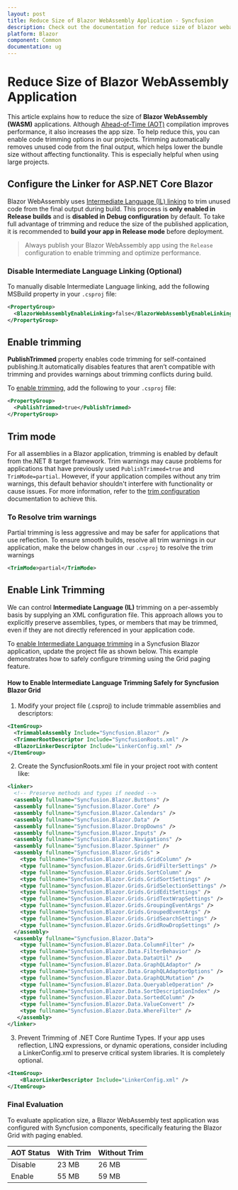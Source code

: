 ```yaml
---
layout: post
title: Reduce Size of Blazor WebAssembly Application - Syncfusion
description: Check out the documentation for reduce size of blazor webassembly application in blazor using various techniques
platform: Blazor
component: Common
documentation: ug
---
```


# Reduce Size of Blazor WebAssembly Application

This article explains how to reduce the size of **Blazor WebAssembly (WASM)** applications. Although [Ahead-of-Time (AOT)](https://learn.microsoft.com/en-us/aspnet/core/blazor/webassembly-build-tools-and-aot?view=aspnetcore-9.0#ahead-of-time-aot-compilation) compilation improves performance, it also increases the app size. To help reduce this, you can enable code trimming options in our projects. Trimming automatically removes unused code from the final output, which helps lower the bundle size without affecting functionality. This is especially helpful when using large projects.

## Configure the Linker for ASP.NET Core Blazor

Blazor WebAssembly uses [Intermediate Language (IL) linking](https://learn.microsoft.com/en-us/aspnet/core/blazor/webassembly-build-tools-and-aot?view=aspnetcore-9.0#trim-net-il-after-ahead-of-time-aot-compilation) to trim unused code from the final output during build. This process is **only enabled in Release builds** and is **disabled in Debug configuration** by default. To take full advantage of trimming and reduce the size of the published application, it is recommended to **build your app in Release mode** before deployment.

> Always publish your Blazor WebAssembly app using the `Release` configuration to enable trimming and optimize performance.

### Disable Intermediate Language Linking (Optional)

To manually disable Intermediate Language linking, add the following MSBuild property in your `.csproj` file:

```xml
<PropertyGroup>
  <BlazorWebAssemblyEnableLinking>false</BlazorWebAssemblyEnableLinking>
</PropertyGroup>
```
## Enable trimming

**PublishTrimmed** property enables code trimming for self-contained publishing.It automatically disables features that aren’t compatible with trimming and provides warnings about trimming conflicts during build.

To [enable trimming](https://learn.microsoft.com/en-us/dotnet/core/deploying/trimming/trimming-options#enable-trimming), add the following to your `.csproj` file:

```xml
<PropertyGroup>
  <PublishTrimmed>true</PublishTrimmed>
</PropertyGroup>
```

## Trim mode

For all assemblies in a Blazor application, trimming is enabled by default from the.NET 8 target framework. Trim warnings may cause problems for applications that have previously used `PublishTrimmed=true` and `TrimMode=partial`. However, if your application compiles without any trim warnings, this default behavior shouldn't interfere with functionality or cause issues. For more information, refer to the [trim configuration](https://learn.microsoft.com/en-us/aspnet/core/blazor/host-and-deploy/configure-trimmer?view=aspnetcore-9.0) documentation to achieve this.

### To Resolve trim warnings

Partial trimming is less aggressive and may be safer for applications that use reflection. To ensure smooth builds, resolve all trim warnings in our application, make the below changes in our `.csproj` to resolve the trim warnings

```xml
<TrimMode>partial</TrimMode>
```

## Enable Link Trimming 

We can control **Intermediate Language (IL)** trimming on a per-assembly basis by supplying an XML configuration file. This approach allows you to explicitly preserve assemblies, types, or members that may be trimmed, even if they are not directly referenced in your application code.

To [enable Intermediate Language trimming](https://learn.microsoft.com/en-us/dotnet/core/deploying/trimming/prepare-libraries-for-trimming#enable-project-specific-trimming) in a Syncfusion Blazor application, update the project file as shown below. This example demonstrates how to safely configure trimming using the Grid paging feature.

#### How to Enable Intermediate Language Trimming Safely for Syncfusion Blazor Grid

1. Modify your project file (.csproj) to include trimmable assemblies and descriptors:

```xml
<ItemGroup>
  <TrimmableAssembly Include="Syncfusion.Blazor" />
  <TrimmerRootDescriptor Include="SyncfusionRoots.xml" />
  <BlazorLinkerDescriptor Include="LinkerConfig.xml" />
</ItemGroup>
```

2. Create the SyncfusionRoots.xml file in your project root with content like:

```xml
<linker>
  <!-- Preserve methods and types if needed -->
  <assembly fullname="Syncfusion.Blazor.Buttons" />
  <assembly fullname="Syncfusion.Blazor.Core" />
  <assembly fullname="Syncfusion.Blazor.Calendars" />
  <assembly fullname="Syncfusion.Blazor.Data" />
  <assembly fullname="Syncfusion.Blazor.DropDowns" />
  <assembly fullname="Syncfusion.Blazor.Inputs" />
  <assembly fullname="Syncfusion.Blazor.Navigations" />
  <assembly fullname="Syncfusion.Blazor.Spinner" />
  <assembly fullname="Syncfusion.Blazor.Grids" >
    <type fullname="Syncfusion.Blazor.Grids.GridColumn" />
	<type fullname="Syncfusion.Blazor.Grids.GridFilterSettings" />
    <type fullname="Syncfusion.Blazor.Grids.SortColumn" />
    <type fullname="Syncfusion.Blazor.Grids.GridSortSettings" />
    <type fullname="Syncfusion.Blazor.Grids.GridSelectionSettings" />
    <type fullname="Syncfusion.Blazor.Grids.GridEditSettings" />
	<type fullname="Syncfusion.Blazor.Grids.GridTextWrapSettings" />
	<type fullname="Syncfusion.Blazor.Grids.GroupingEventArgs" />
	<type fullname="Syncfusion.Blazor.Grids.GroupedEventArgs" />
	<type fullname="Syncfusion.Blazor.Grids.GridSearchSettings" />
	<type fullname="Syncfusion.Blazor.Grids.GridRowDropSettings" />
  </assembly>
  <assembly fullname="Syncfusion.Blazor.Data">
    <type fullname="Syncfusion.Blazor.Data.ColumnFilter" />
    <type fullname="Syncfusion.Blazor.Data.FilterBehavior" />
	<type fullname="Syncfusion.Blazor.Data.DataUtil" />
	<type fullname="Syncfusion.Blazor.Data.GraphQLAdaptor" />
	<type fullname="Syncfusion.Blazor.Data.GraphQLAdaptorOptions" />
	<type fullname="Syncfusion.Blazor.Data.GraphQLMutation" />
	<type fullname="Syncfusion.Blazor.Data.QueryableOperation" />
	<type fullname="Syncfusion.Blazor.Data.SortDescriptionIndex" />
	<type fullname="Syncfusion.Blazor.Data.SortedColumn" />
	<type fullname="Syncfusion.Blazor.Data.ValueConvert" />
	<type fullname="Syncfusion.Blazor.Data.WhereFilter" />
   </assembly>
</linker>
```
3. Prevent Trimming of .NET Core Runtime Types. If your app uses reflection, LINQ expressions, or dynamic operations, consider including a LinkerConfig.xml to preserve critical system libraries. It is completely optional.

```xml
<ItemGroup>
    <BlazorLinkerDescriptor Include="LinkerConfig.xml" />
</ItemGroup>
```

### Final Evaluation

To evaluate application size, a Blazor WebAssembly test application was configured with Syncfusion components, specifically featuring the Blazor Grid with paging enabled.

|   AOT Status          | With Trim            | Without Trim         |
|-----------------------|----------------------|----------------------|
|   Disable             |     23 MB            |    26 MB             |
|   Enable              |     55 MB            |    59 MB             |